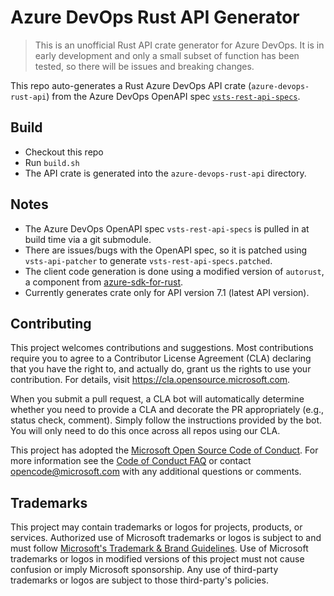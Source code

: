 # Azure DevOps Rust API Generator

> This is an unofficial Rust API crate generator for Azure DevOps.
> It is in early development and only a small subset of function has been tested, so there will be issues and breaking changes.

This repo auto-generates a Rust Azure DevOps API crate (`azure-devops-rust-api`) from the Azure DevOps OpenAPI spec [`vsts-rest-api-specs`](https://github.com/MicrosoftDocs/vsts-rest-api-specs).

## Build

- Checkout this repo
- Run `build.sh`
- The API crate is generated into the `azure-devops-rust-api` directory.

## Notes

- The Azure DevOps OpenAPI spec `vsts-rest-api-specs` is pulled in at build time via a git submodule.
- There are issues/bugs with the OpenAPI spec, so it is patched using `vsts-api-patcher` to generate `vsts-rest-api-specs.patched`.
- The client code generation is done using a modified version of `autorust`, a component from [azure-sdk-for-rust](https://github.com/Azure/azure-sdk-for-rust).
- Currently generates crate only for API version 7.1 (latest API version).

## Contributing

This project welcomes contributions and suggestions.  Most contributions require you to agree to a
Contributor License Agreement (CLA) declaring that you have the right to, and actually do, grant us
the rights to use your contribution. For details, visit https://cla.opensource.microsoft.com.

When you submit a pull request, a CLA bot will automatically determine whether you need to provide
a CLA and decorate the PR appropriately (e.g., status check, comment). Simply follow the instructions
provided by the bot. You will only need to do this once across all repos using our CLA.

This project has adopted the [Microsoft Open Source Code of Conduct](https://opensource.microsoft.com/codeofconduct/).
For more information see the [Code of Conduct FAQ](https://opensource.microsoft.com/codeofconduct/faq/) or
contact [opencode@microsoft.com](mailto:opencode@microsoft.com) with any additional questions or comments.

## Trademarks

This project may contain trademarks or logos for projects, products, or services. Authorized use of Microsoft 
trademarks or logos is subject to and must follow 
[Microsoft's Trademark & Brand Guidelines](https://www.microsoft.com/en-us/legal/intellectualproperty/trademarks/usage/general).
Use of Microsoft trademarks or logos in modified versions of this project must not cause confusion or imply Microsoft sponsorship.
Any use of third-party trademarks or logos are subject to those third-party's policies.
